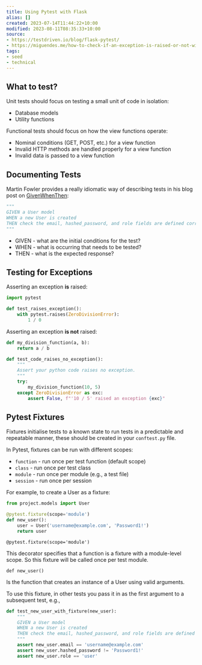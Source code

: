 ```yaml
---
title: Using Pytest with Flask
alias: []
created: 2023-07-14T11:44:22+10:00
modified: 2023-08-11T08:35:33+10:00
source:
- https://testdriven.io/blog/flask-pytest/
- https://miguendes.me/how-to-check-if-an-exception-is-raised-or-not-with-pytest
tags:
- seed
- technical
---
```


## What to test?

Unit tests should focus on testing a small unit of code in isolation:
- Database models
- Utility functions

Functional tests should focus on how the view functions operate:
- Nominal conditions (GET, POST, etc.) for a view function
- Invalid HTTP methods are handled properly for a view function
- Invalid data is passed to a view function

## Documenting Tests

Martin Fowler provides a really idiomatic way of describing tests in his blog post on [GivenWhenThen](https://martinfowler.com/bliki/GivenWhenThen.html):

```python
"""
GIVEN a User model
WHEN a new User is created
THEN check the email, hashed_password, and role fields are defined correctly
"""
```

- GIVEN - what are the initial conditions for the test?
- WHEN - what is occurring that needs to be tested?
- THEN - what is the expected response?

## Testing for Exceptions

Asserting an exception **is** raised:

```python
import pytest

def test_raises_exception():
    with pytest.raises(ZeroDivisionError):
        1 / 0
```

Asserting an exception **is not** raised:

```python
def my_division_function(a, b):
    return a / b

def test_code_raises_no_exception():
    """
    Assert your python code raises no exception.    
    """
    try:
        my_division_function(10, 5)
    except ZeroDivisionError as exc:
        assert False, f"'10 / 5' raised an exception {exc}"
```

## Pytest Fixtures

Fixtures initialise tests to a known state to run tests in a predictable and repeatable manner, these should be created in your `conftest.py` file.

In Pytest, fixtures can be run with different scopes:
- `function` - run once per test function (default scope)
- `class` - run once per test class
- `module` - run once per module (e.g., a test file)
- `session` - run once per session

For example, to create a User as a fixture:

```python
from project.models import User

@pytest.fixture(scope='module')
def new_user():
    user = User('username@example.com', 'Password1!')
    return user
```

`@pytest.fixture(scope='module')`

This decorator specifies that a function is a fixture with a module-level scope. So this fixture will be called once per test module.

`def new_user()`

Is the function that creates an instance of a User using valid arguments.

To use this fixture, in other tests you pass it in as the first argument to a subsequent test, e.g.,

```python
def test_new_user_with_fixture(new_user):
    """
    GIVEN a User model
    WHEN a new User is created
    THEN check the email, hashed_password, and role fields are defined correctly
    """
    assert new_user.email == 'username@example.com'
    assert new_user.hashed_password != 'Password1!'
    assert new_user.role == 'user'
```

